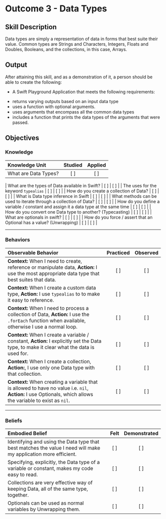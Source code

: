 # Outcome 3 - Data Types
## Skill Description

Data types are simply a representation of data in forms that best suite their value. Common types are Strings and Characters, Integers, Floats and Doubles, Booleans, and the collections, in this case, Arrays.

## Output

After attaining this skill, and as a demonstration of it, a person should be able to create the following:

- A Swift Playground Application that meets the following requirements:
* returns varying outputs based on an input data type 
* uses a function with optional arguments.
* uses arguments that encompass all the common data types
* includes a function that prints the data types of the arguments that were passed.


## Objectives
### Knowledge

| Knowledge Unit   |      Studied      | Applied |
|:-------------|:------------------:|:--------:|
| What are Data Types? | [ ] | [ ] |
<!-- lowercase proofread ex: data types -->
| What are the types of Data available in Swift? | [ ] | [ ] |
| The uses for the keyword `typealias`  | [ ] | [ ] |
| How do you create a collection of Data? | [ ] | [ ] |
| What is Data type inference in Swift | [ ] | [ ] |
| What methods can be used to iterate through a collection of Data? | [ ] | [ ] |
| How do you define a variable / constant and assign it a data type at the same time | [ ] | [ ] |
| How do you convert one Data type to another? (Typecasting) | [ ] | [ ] |
| What are optionals in swift? | [ ] | [ ] |
| How do you force / assert that an Optional has a value? (Unwrapping) | [ ] | [ ] |

-------

### Behaviors

| Observable Behavior   |      Practiced      | Observed |
|:-------------|:------------------:|:--------:|
| **Context:** When I need to create, reference or manipulate data, **Action:** I use the most appropriate data type that best suites that data. | [ ] | [ ] |
| **Context:** When I create a custom data type, **Action:** I use `typealias` to to make it easy to reference. | [ ] | [ ] |
| **Context:** When I need to process a collection of Data, **Action:** I use the `.forEach` function when available, otherwise I use a normal loop. | [ ] | [ ] |
| **Context:** When I create a variable / constant, **Action:** I explicitly set the Data type, to make it clear what the data is used for. | [ ] | [ ] |
| **Context:** When I create a collection, **Action:**, I use only one Data type with that collection. | [ ] | [ ] |
| **Context:** When creating a variable that is allowed to have no value i.e. `nil`, **Action:** I use Optionals, which allows the variable to exist as `nil`. | [  ] | [ ] |

-------

### Beliefs

| Embodied Belief   |      Felt      | Demonstrated |
|:-------------|:------------------:|:--------:|
| Identifying and using the Data type that best matches the value I need will make my application more efficient. | [ ] | [ ] |
| Specifying, explicitly, the Data type of a variable or constant, makes my code  easy to read. | [ ] | [ ] |
| Collections are very effective way of keeping Data, all of the same type, together. | [ ] | [ ] |
| Optionals can be used as normal variables by Unwrapping them. | [ ] | [ ] |
<!-- This needs to be rephrased as a Belief about Unwrapping. -->
